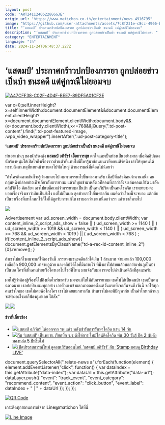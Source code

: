 ```yaml
---
layout: post
code: "ART24112406228GGGJE"
origin_url: "https://www.matichon.co.th/entertainment/news_4916795"
image: "https://github.com/user-attachments/assets/7c8f231e-c8cc-4966-bafa-aba710d11173"
title: "‘แสตมป์’ ประกาศกร้าวปกป้องภรรยา ถูกปล่อยข่าวเป็นบ้า ชนะคดี แต่คู่กรณีไม่ยอมจบ"
description: "‘แสตมป์’ ประกาศกร้าวปกป้องภรรยา ถูกปล่อยข่าวเป็นบ้า ชนะคดี แต่คู่กรณีไม่ยอมจบ "
category: "ENTERTAINMENT"
language: "th"
date: 2024-11-24T06:48:37.227Z
---
```


# ‘แสตมป์’ ประกาศกร้าวปกป้องภรรยา ถูกปล่อยข่าวเป็นบ้า ชนะคดี แต่คู่กรณีไม่ยอมจบ

[![](https://www.matichon.co.th/wp-content/uploads/2024/11/A47CFF38-C02F-4D4F-BEE7-89DF5A01CF2E-728x520.jpeg "A47CFF38-C02F-4D4F-BEE7-89DF5A01CF2E")](https://www.matichon.co.th/wp-content/uploads/2024/11/A47CFF38-C02F-4D4F-BEE7-89DF5A01CF2E.jpeg)

var x=0;self.innerHeight?x=self.innerWidth:document.documentElement&&document.documentElement.clientHeight?x=document.documentElement.clientWidth:document.body&&(x=document.body.clientWidth),x<=768&&jQuery(".td-post-content").find(".td-post-featured-image, .wpb\_video\_wrapper").insertAfter(".ud-post-category-title");

**‘แสตมป์’ ประกาศกร้าวปกป้องภรรยา ถูกปล่อยข่าวเป็นบ้า ชนะคดี แต่คู่กรณีไม่ยอมจบ** 

ทำเอาแฟนๆ ของนักร้องดัง **แสตมป์ อภิวัชร์ เอื้อถาวรสุข** ตกใจและเป็นห่วงเป็นอย่างมาก เมื่อมีคลิปของนักร้องหนุ่มได้เปิดใจถึงเรื่องราวส่วนตัวที่แทบไม่มีใครรู้มาก่อนบนเวทีคอนเสิร์ตนึง เล่าให้ทุกคนได้ทราบถึงสาเหตุที่หายหน้าหายตาไปพักใหญ่ ด้วยอารมณ์ที่เดือดไม่น้อยว่า

“ถ้าใครติดตามกันก็จะรู้ว่าผมหายไป ผมพาภรรยาไปขึ้นศาลมาครับ เมื่อปีที่แล้วมีคนจำนวนหนึ่ง คนกลุ่มหนึ่งปล่อยข่าวเท็จเกี่ยวกับภรรยาผม แล้วก็บุกเข้ามาหลังเวทีตอนที่เรากำลังจะเล่นคอนเสิร์ต มาอัดคลิปวิดิโอ อัดเสียง เอาไปแบล็คเมล์ว่าภรรยาผมเป็นบ้า เป็นคนวิปริต เป็นคนโรคจิต เราพยายามจะบอกเรื่องจริงเขาว่ามันเป็นยังไง แต่ไม่เป็นผล สุดท้ายเราไปขึ้นศาลกัน ผมคิดว่าเรื่องนี้จะจบลง แต่กลับเป็นว่าเรื่องที่เขาโกหกไว้ก็ไม่ได้ถูกรับการแก้ไข เขาบอกว่าเขาเหนือกว่าเรา แล้วเขาก็หายไป

![](https://www.matichon.co.th/wp-content/uploads/2024/11/IMG_6337-923x1024.jpeg)

Advertisement var ud\_screen\_width = document.body.clientWidth; var content\_inline\_2\_script\_ads\_show = false || ( ud\_screen\_width >= 1140 ) || ( ud\_screen\_width >= 1019 && ud\_screen\_width < 1140 ) || ( ud\_screen\_width >= 768 && ud\_screen\_width < 1019 ) || ( ud\_screen\_width < 768 ) ; if(!content\_inline\_2\_script\_ads\_show){ document.getElementsByClassName("td-a-rec-id-content\_inline\_2")\[0\].remove(); }

ถ้าเขาไม่แก้ไขผมจะแก้ให้เองวันนี้ ภรรยาผมชนะคดีแล้วได้เงิน 1 ล้านบาท จ่ายมาแล้ว 100,000  เหลืออีก 900,000 มาจ่ายกูด้วย และคลิปวิดิโอที่มึงถ่ายไว้ ที่มึงเอาไปถ่ายแล้วบอกว่าแฟนกูเป็นบ้าเป็นบอ ใครที่เห็นคนถ่ายหรือใครเอาไปโชว์ที่ไหน มาแจ้งกับผม เราจะไปดำเนินคดีถึงที่สุดนะครับ

ผมไม่รู้ว่าต้องสู้เรื่องนี้ไปถึงเมื่อไหร่นะครับ ผมจะแก้ไขให้กับภรรยาผม เธอไม่ได้เป็นคนบ้า เธอเป็นคนฉลาดมาก เธอปกป้องผมทุกอย่าง เอาตัวเองเข้าแลกมาตลอดตั้งแต่วันแรกที่เจอกันจนถึงวันนี้ ขอให้ทุกคนเข้าใจเธอ เธอไม่เคยฉ้อโกงใคร เราไม่เคยแยกทางกัน บ้านเราไม่เคยมีปัญหากัน เป็นคำโกหกล้วนๆ จะฟ้องอะไรมาก็ฟ้องกูมาเลย ไอ้สัx“

![](https://www.matichon.co.th/wp-content/uploads/2024/11/IMG_6334-855x1024.jpeg)![](https://www.matichon.co.th/wp-content/uploads/2024/11/IMG_6333-902x1024.jpeg)

#### ข่าวที่เกี่ยวข้อง

*   [![](https://www.matichon.co.th/wp-content/uploads/2021/04/006B6C0F-1708-4BD0-A406-98D7273D8EBB.jpeg)แสตมป์ อภิวัชร์ ได้ออกจาก รพ.แล้ว หลังเข้ารับการรักษาโควิด นาน 14 วัน](https://www.matichon.co.th/entertainment/news_2681586)
*   [![](https://www.matichon.co.th/wp-content/uploads/2021/04/กันแสตมป์เป็นพยาน.jpg)กัน ‘แสตมป์’ เป็นพยาน เรียกบิ๊ก ร.ร.ดังให้การ ไทม์ไลน์ติดโควิด พ้น 30 วันรู้ ปิด 2 ผับดังทองหล่อ 5 ปีหรือไม่](https://www.matichon.co.th/local/news_2679059)
*   [![](https://www.matichon.co.th/wp-content/uploads/2020/05/10-15.jpg)เปิดประสบการณ์ใหม่ ดูคอนเสิร์ตออนไลน์ ‘แสตมป์ อภิวัชร์’ กับ ‘Stamp แอบดู Birthday LIVE’](https://www.matichon.co.th/entertainment/news_2185178)

document.querySelectorAll(".relate-news a").forEach(function(element) { element.addEventListener("click", function() { var dataIndex = this.getAttribute("data-index"); var dataUrl = this.getAttribute("data-url"); dataLayer.push({ "event": "track\_event", "event\_category": "recommend\_content", "event\_action": "click\_button", "event\_label": dataIndex + " | " + dataUrl }); }); });

[![QR Code](https://www.matichon.co.th/wp-content/uploads/2023/07/wob1371z.jpg)](https://lin.ee/ht0nDxX)

เกาะติดทุกสถานการณ์จาก Line@matichon ได้ที่นี่

[![Line Image](https://www.matichon.co.th/wp-content/uploads/2023/07/th.png)](https://lin.ee/ht0nDxX)